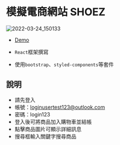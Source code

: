 # 模擬電商網站 SHOEZ

![2022-03-24_150133](https://user-images.githubusercontent.com/92734689/159862510-8bd8934f-783e-4ddf-a3d7-fa0c962430aa.png)

- [Demo](https://gbf555136.github.io/shoe-store/)

- `React`框架撰寫

- 使用`bootstrap`、`styled-components`等套件

## 說明

- 請先登入
- 帳號：loginusertest123@outlook.com
- 密碼：login123
- 登入後可將商品加入購物車並結帳
- 點擊商品圖片可顯示詳細訊息
- 搜尋框輸入關鍵字搜尋商品

